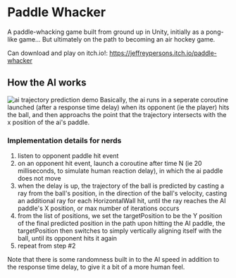 # Paddle Whacker
A paddle-whacking game built from ground up in Unity, initially as a pong-like game...
But ultimately on the path to becoming an air hockey game.

Can download and play on itch.io!: https://jeffreypersons.itch.io/paddle-whacker


## How the AI works

![ai trajectory prediction demo](https://user-images.githubusercontent.com/8084757/74257777-265cf900-4caa-11ea-99fc-17729a5928f3.gif)
Basically, the ai runs in a seperate coroutine launched (after a response time delay) when its opponent (ie the player) hits the ball, and then approachs the point that the trajectory intersects with the x position of the ai's paddle.


### Implementation details for nerds
1) listen to opponent paddle hit event
2) on an opponent hit event, launch a coroutine after time N (ie 20 milliseconds, to simulate human reaction delay), in which the ai paddle does not move
3) when the delay is up, the trajectory of the ball is predicted by casting a ray from the ball's position, in the direction of the ball's velocity, casting an additional ray for each HorizontalWall hit, until the ray reaches the AI paddle's X position, or max number of iterations occurs
4) from the list of positions, we set the targetPosition to be the Y position of the final predicted position in the path
upon hitting the AI paddle, the targetPosition then switches to simply vertically aligning itself with the ball, until its opponent hits it again
5) repeat from step #2

Note that there is some randomness built in to the AI speed in addition to the response time delay, to give it a bit of a more human feel.

